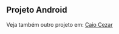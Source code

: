 ## Projeto Android

Veja também outro projeto em: <a href="https://github.com/Skarzyll" target="_blanck">Caio Cezar</a>

